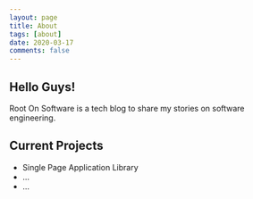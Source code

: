 ```yaml
---
layout: page
title: About
tags: [about]
date: 2020-03-17
comments: false
---
```


## Hello Guys!
Root On Software is a tech blog to share my stories on software engineering.

## Current Projects
* Single Page Application Library
* ...
* ...

